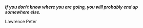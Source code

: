 _**If you don't know where you are going, you will probably end up somewhere else.**_

Lawrence Peter
